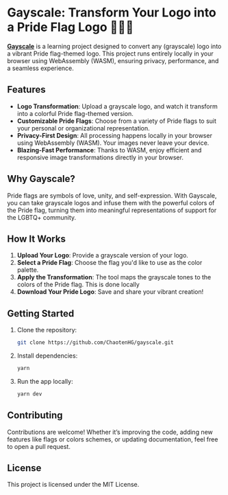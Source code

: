 # Gayscale: Transform Your Logo into a Pride Flag Logo 🎨🏳️‍🌈

[**Gayscale**](https://gayscale.derfarmer.net) is a learning project designed to convert any (grayscale) logo into a vibrant Pride flag-themed logo.
This project runs entirely locally in your browser using WebAssembly (WASM), ensuring privacy, performance, and a seamless experience.

## Features

- **Logo Transformation**: Upload a grayscale logo, and watch it transform into a colorful Pride flag-themed version.
- **Customizable Pride Flags**: Choose from a variety of Pride flags to suit your personal or organizational representation.
- **Privacy-First Design**: All processing happens locally in your browser using WebAssembly (WASM). Your images never leave your device.
- **Blazing-Fast Performance**: Thanks to WASM, enjoy efficient and responsive image transformations directly in your browser.

## Why Gayscale?

Pride flags are symbols of love, unity, and self-expression. With Gayscale, you can take grayscale logos and infuse them with the powerful colors of the Pride flag, turning them into meaningful representations of support for the LGBTQ+ community.

## How It Works

1. **Upload Your Logo**: Provide a grayscale version of your logo.
2. **Select a Pride Flag**: Choose the flag you'd like to use as the color palette.
3. **Apply the Transformation**: The tool maps the grayscale tones to the colors of the Pride flag. This is done locally
4. **Download Your Pride Logo**: Save and share your vibrant creation!

## Getting Started

1. Clone the repository:
   ```bash
   git clone https://github.com/ChaotenHG/gayscale.git
   ```
2. Install dependencies:
   ```bash
   yarn
   ```
3. Run the app locally:
   ```bash
   yarn dev
   ```

## Contributing

Contributions are welcome! Whether it’s improving the code, adding new features like flags or colors schemes, or updating documentation, feel free to open a pull request.

## License

This project is licensed under the MIT License.
